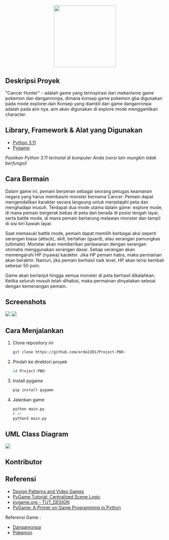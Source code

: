 
<h1 align="center"></h1>
<p align="center">
  <img src="screenshots/banner.png" height="196px" />
</p>

## Deskripsi Proyek

"Cancer Hunter" - adalah game yang terinspirasi dari mekanisme game pokemon dan danganronpa, dimana konsep game pokemon gba digunakan pada mode explorer.dan Konsep yang diambil dari game danganronpa adalah pada aim nya. aim akan digunakan di explore mode menggantikan character.
## Library, Framework & Alat yang Digunakan

- [Python 3.11](https://www.python.org/)
- [Pygame](https://www.pygame.org/)

<i>Pastikan Python 3.11 terinstal di komputer Anda (versi lain mungkin tidak berfungsi)</i>

## Cara Bermain

Dalam game ini, pemain berperan sebagai seorang petugas keamanan negara yang harus membasmi monster bernama Cancer. Pemain dapat mengendalikan karakter secara langsung untuk menjelajahi peta dan menghadapi musuh. Terdapat dua mode utama dalam game: explore mode, di mana pemain bergerak bebas di peta dan berada di posisi tengah layar, serta battle mode, di mana pemain bertarung melawan monster dan tampil di sisi kiri bawah layar.

Saat memasuki battle mode, pemain dapat memilih berbagai aksi seperti serangan biasa (attack), skill, bertahan (guard), atau serangan pamungkas (ultimate). Monster akan memberikan perlawanan dengan serangan otomatis menggunakan serangan dasar. Setiap serangan akan memengaruhi HP (nyawa) karakter. Jika HP pemain habis, maka permainan akan berakhir. Namun, jika pemain berhasil naik level, HP akan terisi kembali sebesar 50 poin.

Game akan berlanjut hingga semua monster di peta berhasil dikalahkan. Ketika seluruh musuh telah dihabisi, maka permainan dinyatakan selesai dengan kemenangan pemain.

## Screenshots

<img src="screenshots/1.png">
<img src="screenshots/2.png">

## Cara Menjalankan

1. Clone repository ini

   ```bash
   git clone https://github.com/orde2201/Project-PBO-
   ```

2. Pindah ke direktori proyek

   ```bash
   cd Project-PBO-
   ```

3. Install pygame

   ```bash
   pip install pygame
   ```

4. Jalankan game
   ```bash
   python main.py
   # or
   python3 main.py
   ```

## UML Class Diagram

<img src="screenshots/uml.png">

## Kontributor

## Referensi

- [Design Patterns and Video Games](https://www.patternsgameprog.com/series/discover-python-and-patterns/)
- [PyGame Tutorial: Centralized Scene Logic](https://nerdparadise.com/programming/pygame/part7)
- [pygame.org - TUT_DESIGN](https://www.pygame.org/wiki/tut_design)
- [PyGame: A Primer on Game Programming in Python
  ](https://realpython.com/pygame-a-primer/)

Referensi Game :

- [Danganronpa](https://danganronpa.us/)
- [Pokemon](https://www.pokemon.com/us)

